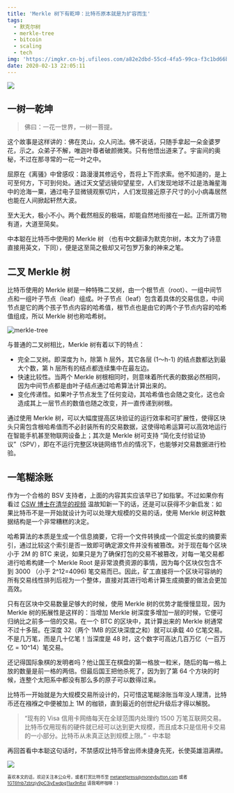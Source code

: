 ```yaml
---
title: 'Merkle 树下有乾坤：比特币原本就是为扩容而生'
tags:
  - 默克尔树
  - merkle-tree
  - bitcoin
  - scaling
  - tech
img: 'https://imgkr.cn-bj.ufileos.com/a82e2dbd-55cd-4fa5-99ca-f3c1bd66b209.webp'
date: 2020-02-13 22:05:11
---
```

![](https://imgkr.cn-bj.ufileos.com/a82e2dbd-55cd-4fa5-99ca-f3c1bd66b209.webp)

## 一树一乾坤

> 佛曰：一花一世界，一树一菩提。

这个故事是这样讲的：佛在灵山，众人问法。佛不说话，只随手拿起一朵金婆罗花，示之。众弟子不解，唯迦叶尊者破颜微笑。只有他悟出道来了。宇宙间的奥秘，不过在那寻常的一花一叶之中。

<!--more-->

屈原在《离骚》中曾感叹：路漫漫其修远兮，吾将上下而求索。他不知道的，是上可至何方，下可到何处。通过天文望远镜仰望星空，人们发现地球不过是浩瀚星海中的沧海一粟，通过电子显微镜观察切片，人们发现接近原子尺寸的小小病毒居然也能在人间掀起轩然大波。

至大无大，极小不小。两个截然相反的极端，却能自然地衔接在一起。正所谓万物有道，大道至简矣。

中本聪在比特币中使用的 Merkle 树 （也有中文翻译为默克尔树，本文为了诗意直接用英文，下同），便是这至简之极却又可包罗万象的神来之笔。

## 二叉 Merkle 树

比特币使用的 Merkle 树是一种特殊二叉树，由一个根节点（root）、一组中间节点和一组叶子节点（leaf）组成。叶子节点（leaf）包含着具体的交易信息，中间节点是它的两个孩子节点内容的哈希值，根节点也是由它的两个子节点内容的哈希值组成，所以 Merkle 树也称哈希树。

![merkle-tree](https://www.researchgate.net/profile/Mansi_Bosamia/publication/327601654/figure/fig1/AS:670030102556681@1536759033088/An-example-of-Merkle-Tree.jpg)

与普通的二叉树相比，Merkle 树有着以下的特点：

* 完全二叉树。即深度为 h，除第 h 层外，其它各层 (1～h-1) 的结点数都达到最大个数，第 h 层所有的结点都连续集中在最左边。
* 快速比较性。当两个 Merkle 树根相同时，则意味着所代表的数据必然相同，因为中间节点都是由叶子结点通过哈希算法计算出来的。
* 变化传递性。如果叶子节点发生了任何变动，其哈希值也会随之变化，这也会造成其上一层节点的数值也随之改变，并一直传递到树根。

通过使用 Merkle 树，可以大幅度提高区块验证的运行效率和可扩展性，使得区块头只需包含根哈希值而不必封装所有的交易数据，这使得哈希运算可以高效地运行在智能手机甚至物联网设备上；其次是 Merkle 树可支持 “简化支付验证协议”（SPV），即在不运行完整区块链网络节点的情况下，也能够对交易数据进行检验。

## 一笔糊涂账

作为一个合格的 BSV 支持者，上面的内容其实应该早已了如指掌。不过如果你有看过 [CSW 博士在清华的视频](https://www.bilibili.com/video/av87199171?from=search&seid=12482512628086442669) 温故知新一下的话，还是可以获得不少新启发：如果比特币不是一开始就设计为可以处理大规模的交易的话，使用 Merkle 树这种数据结构是一个非常糟糕的决定。

哈希算法的本质是生成一个信息摘要，它将一个文件转换成一个固定长度的摘要索引，通过比较这个索引是否一致即可确定源文件并没有被篡改。对于现在每个区块小于 2M 的 BTC 来说，如果只是为了确保打包的交易不被篡改，对每一笔交易都进行哈希构建一个 Merkle Root 是非常浪费资源的事情，因为每个区块仅包含不到 3000 （小于 2^12=4096) 笔交易而已。因此，矿工直接将一个区块可容纳的所有交易线性排列后视为一个整体，直接对其进行哈希计算生成摘要的做法会更加高效。

只有在区块中交易数量足够大的时候，使用 Merkle 树的优势才能慢慢显现，因为 Merkle 树的拓展性是这样的：当增加 Merkle 树深度多增加一层的时候，它便可归纳比之前多一倍的交易。在一个 BTC 的区块中，其计算出来的 Merkle 树通常不过十多层。在深度 32（两个 1MB 的区块深度之和）就可以承载 40 亿笔交易。不是几万笔，而是几十亿笔！当深度是 48 时，这个数字可高达几百万亿（一百万亿 = 10^14）笔交易。

还记得国际象棋的发明者吗？他让国王在棋盘的第一格放一粒米，随后的每一格上放的数量是前一格的两倍。但最后国王把他杀死了，因为到了第 64 个方块的时候，连整个太阳系中都没有那么多的原子可以数得过来。

比特币一开始就是为大规模交易所设计的，只可惜这笔糊涂账当年没人理清，比特币还在襁褓之中便被加上 1M 的枷锁，直到最近的创世纪升级后才得以解脱。

> “现有的 Visa 信用卡网络每天在全球范围内处理约 1500 万笔互联网交易。比特币仅用现有的硬件就已经可以达到更大规模，而且成本只是信用卡交易的一小部分。比特币从未真正达到规模上限。” - 中本聪

再回首看中本聪这句话时，不禁感叹比特币曾出师未捷身先死，长使英雄泪满襟。

![](https://imgkr.cn-bj.ufileos.com/be77d669-d9a8-46ed-b6b1-8f48692f3b9b.png)

<sub><sup>喜欢本文的话，欢迎关注本公众号，或者打赏比特币至 [metanetpress@moneybutton.com](bitcoin:metanetpress@moneybutton.com) 或者 [1GT6fnb7zbtzjy9pC3iyEwdpg11ax9nRst](bitcoin:1GT6fnb7zbtzjy9pC3iyEwdpg11ax9nRst) 请我喝杯咖啡：)</sup></sub>
